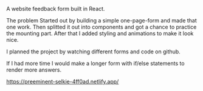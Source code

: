 A website feedback form built in React.

The problem
Started out by building a simple one-page-form and made that one work. Then splitted it out into components and got a chance to practice the mounting part. After that I added styling and animations to make it look nice.

I planned the project by watching different forms and code on github.

If I had more time I would make a longer form with if/else statements to render more answers.

https://preeminent-selkie-4ff0ad.netlify.app/
